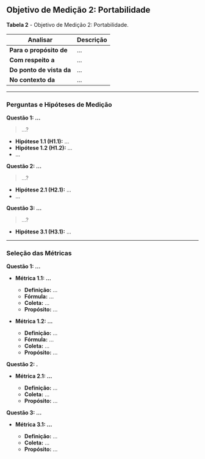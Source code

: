 ## Objetivo de Medição 2: Portabilidade

**Tabela 2** - Objetivo de Medição 2: Portabilidade.

| **Analisar**          | Descrição |
|------------------------|------------|
| **Para o propósito de** | ... |
| **Com respeito a**     | ... |
| **Do ponto de vista da** | ... |
| **No contexto da**     | ... |

---

### Perguntas e Hipóteses de Medição

**Questão 1: ...**
> ...?

* **Hipótese 1.1 (H1.1):** ...
* **Hipótese 1.2 (H1.2):** ...
* ...

**Questão 2: ...**
> ...?

* **Hipótese 2.1 (H2.1):** ...
* ...

**Questão 3: ...**
> ...?

* **Hipótese 3.1 (H3.1):** ...

---

### Seleção das Métricas

**Questão 1: ...**

* **Métrica 1.1: ...**
    * **Definição:** ...
    * **Fórmula:** ...
    * **Coleta:** ...
    * **Propósito:** ...

* **Métrica 1.2: ...**

    * **Definição:** ...
    * **Fórmula:** ...
    * **Coleta:** ...
    * **Propósito:** ...

**Questão 2: .**

* **Métrica 2.1: ...**

    * **Definição:** ...
    * **Coleta:** ...
    * **Propósito:** ...

**Questão 3: ...**

* **Métrica 3.1: ...**

    * **Definição:** ...
    * **Coleta:** ...
    * **Propósito:** ...
